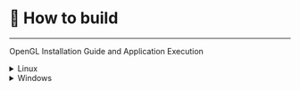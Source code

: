 # 🚀 How to build
---

OpenGL Installation Guide and Application Execution


<details>
  <summary>Linux</summary>
  ---> To download OpenGL on Ubuntu, you can run the <mark>sudo.sh</mark> 
        in <mark>libinstall/linux/sudo.sh</mark>.

        
        bash ./Floyd-Machine/lib-install/linux/sudo.sh

      
  or do it by your self using the next comands:


  sudo apt update

  sudo apt install build-essential g++

  sudo apt install build-essential cmake xorg-dev libglfw3 libglfw3-dev libglew-dev
  
  sudo apt install libgl-dev libglfw3-dev

  
</details>

<details>
  <summary>Windows</summary>
  Still no compatible with Windows  
</details>


<mark></mark>
